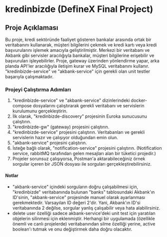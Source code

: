 # kredinbizde (DefineX Final Project)

## Proje Açıklaması

Bu proje, kredi sektöründe faaliyet gösteren bankalar arasında ortak bir veritabanını kullanarak, müşteri bilgilerini çekmek ve kredi kartı veya kredi başvurularını işlemek amacıyla geliştirilmiştir. Merkezi bir veritabanı ve Akbank gibi servisler aracılığıyla bankalar, müşteri bilgilerine erişebilir ve başvuruları işleyebilirler. Proje, gateway üzerinden yönlendirme yapar, arka planda API'ler aracılığıyla iletişim kurar ve MySQL veritabanını kullanır. "kredinbizde-service" ve "akbank-service" için gerekli olan unit testler başarıyla çalışmaktadır.

### Projeyi Çalıştırma Adımları

1. "kredinbizde-service" ve "akbank-service" dizinlerindeki docker-compose dosyalarını çalıştırarak gerekli veritabanı ve servislerin kurulumunu gerçekleştirin.
2. İlk olarak, "kredinbizde-discovery" projesinin Euroka sunucusunu çalıştırın.
3. "kredinbizde-gw" (gateway) projesini çalıştırın.
4. "kredinbizde-service" projesini çalıştırın. Veritabanları ve gerekli servislerin hazır ve çalışıyor olduğundan emin olun.
5. "akbank-service" projesini çalıştırın.
6. İsteğe bağlı olarak, "notification-service" projesini çalıştırın. (Notification service, rabbitMQ tarafından gelen mesajları alan bir tüketici projedir.)
7. Projeler sorunsuz çalışıyorsa, Postman'a aktarabileceğiniz örnek sorgular içeren bir JSON dosyası ile sorguları gerçekleştirebilirsiniz.

#### Notlar

- "akbank-service" içindeki sorguların doğru çalışabilmesi için, "kredinbizde" veritabanında bulunan "banks" tablosundaki Akbank'ın ID'sinin, "akbank-service" projesinde manuel olarak ayarlanması gerekmektedir. Varsayılan ID değeri 2'dir. Yani, Akbank'ın ID'si veritabanında 2 değilse, sorgular yanlış çalışabilir veya hata alabilirsiniz.
- delete user özelliği sadece akbank-service'deki unit test için yaratılan objelerin silinmesi için eklenmiştir. Herhangi bir uygulamada (özellikle önemli ve canlı projelerde) veritabanından silme özelliği yerine, active boolean'ı tutmak ve onu değiştirmek daha doğru olacaktır.